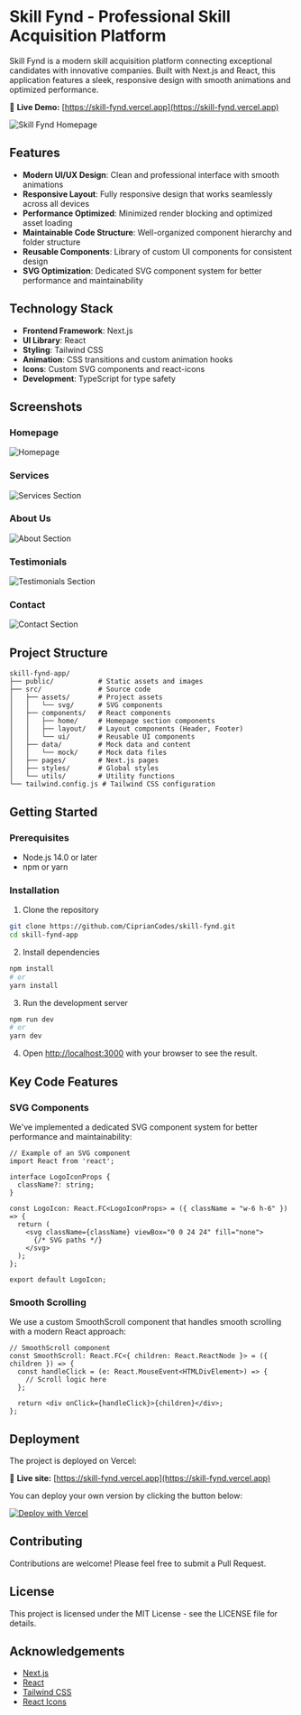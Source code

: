 # Skill Fynd - Professional Skill Acquisition Platform

Skill Fynd is a modern skill acquisition platform connecting exceptional candidates with innovative companies. Built with Next.js and React, this application features a sleek, responsive design with smooth animations and optimized performance.

🚀 **Live Demo:** [https://skill-fynd.vercel.app](https://skill-fynd.vercel.app)

![Skill Fynd Homepage](screenshots/homepage.png)
<!-- Add your screenshot here -->

## Features

- **Modern UI/UX Design**: Clean and professional interface with smooth animations
- **Responsive Layout**: Fully responsive design that works seamlessly across all devices
- **Performance Optimized**: Minimized render blocking and optimized asset loading
- **Maintainable Code Structure**: Well-organized component hierarchy and folder structure
- **Reusable Components**: Library of custom UI components for consistent design
- **SVG Optimization**: Dedicated SVG component system for better performance and maintainability

## Technology Stack

- **Frontend Framework**: Next.js
- **UI Library**: React
- **Styling**: Tailwind CSS
- **Animation**: CSS transitions and custom animation hooks
- **Icons**: Custom SVG components and react-icons
- **Development**: TypeScript for type safety

## Screenshots

### Homepage
![Homepage](screenshots/homepage.png)

### Services
![Services Section](screenshots/services.png)
<!-- Add your screenshot here -->

### About Us
![About Section](screenshots/about.png)
<!-- Add your screenshot here -->

### Testimonials
![Testimonials Section](screenshots/testimonials.png)
<!-- Add your screenshot here -->

### Contact
![Contact Section](screenshots/contact.png)
<!-- Add your screenshot here -->

## Project Structure

```
skill-fynd-app/
├── public/           # Static assets and images
├── src/              # Source code
│   ├── assets/       # Project assets
│   │   └── svg/      # SVG components
│   ├── components/   # React components
│   │   ├── home/     # Homepage section components
│   │   ├── layout/   # Layout components (Header, Footer)
│   │   └── ui/       # Reusable UI components
│   ├── data/         # Mock data and content
│   │   └── mock/     # Mock data files
│   ├── pages/        # Next.js pages
│   ├── styles/       # Global styles
│   └── utils/        # Utility functions
└── tailwind.config.js # Tailwind CSS configuration
```

## Getting Started

### Prerequisites

- Node.js 14.0 or later
- npm or yarn

### Installation

1. Clone the repository
```bash
git clone https://github.com/CiprianCodes/skill-fynd.git
cd skill-fynd-app
```

2. Install dependencies
```bash
npm install
# or
yarn install
```

3. Run the development server
```bash
npm run dev
# or
yarn dev
```

4. Open [http://localhost:3000](http://localhost:3000) with your browser to see the result.

## Key Code Features

### SVG Components

We've implemented a dedicated SVG component system for better performance and maintainability:

```tsx
// Example of an SVG component
import React from 'react';

interface LogoIconProps {
  className?: string;
}

const LogoIcon: React.FC<LogoIconProps> = ({ className = "w-6 h-6" }) => {
  return (
    <svg className={className} viewBox="0 0 24 24" fill="none">
      {/* SVG paths */}
    </svg>
  );
};

export default LogoIcon;
```

### Smooth Scrolling

We use a custom SmoothScroll component that handles smooth scrolling with a modern React approach:

```tsx
// SmoothScroll component
const SmoothScroll: React.FC<{ children: React.ReactNode }> = ({ children }) => {
  const handleClick = (e: React.MouseEvent<HTMLDivElement>) => {
    // Scroll logic here
  };

  return <div onClick={handleClick}>{children}</div>;
};
```

## Deployment

The project is deployed on Vercel:

🔗 **Live site:** [https://skill-fynd.vercel.app](https://skill-fynd.vercel.app)

You can deploy your own version by clicking the button below:

[![Deploy with Vercel](https://vercel.com/button)](https://vercel.com/new/git/external?repository-url=https://github.com/CiprianCodes/skill-fynd)

## Contributing

Contributions are welcome! Please feel free to submit a Pull Request.

## License

This project is licensed under the MIT License - see the LICENSE file for details.

## Acknowledgements

- [Next.js](https://nextjs.org)
- [React](https://reactjs.org)
- [Tailwind CSS](https://tailwindcss.com)
- [React Icons](https://react-icons.github.io/react-icons/)
